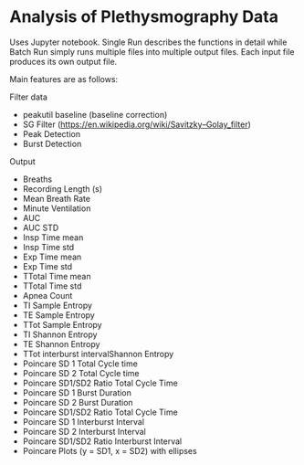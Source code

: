 # Analysis of Plethysmography Data

Uses Jupyter notebook. Single Run describes the functions in detail while Batch Run simply runs multiple files into multiple output files. Each input file produces its own output file. 

Main features are as follows:

Filter data
- peakutil baseline (baseline correction)
- SG Filter (https://en.wikipedia.org/wiki/Savitzky–Golay_filter)
- Peak Detection
- Burst Detection

Output
- Breaths
- Recording Length (s)
- Mean Breath Rate
- Minute Ventilation
- AUC 
- AUC STD
- Insp Time mean
- Insp Time std
- Exp Time mean
- Exp Time std
- TTotal Time mean
- TTotal Time std
- Apnea Count
- TI Sample Entropy
- TE Sample Entropy
- TTot Sample Entropy
- TI Shannon Entropy
- TE Shannon Entropy
- TTot interburst intervalShannon Entropy
- Poincare SD 1 Total Cycle time
- Poincare SD 2 Total Cycle time
- Poincare SD1/SD2 Ratio Total Cycle Time
- Poincare SD 1 Burst Duration
- Poincare SD 2 Burst Duration
- Poincare SD1/SD2 Ratio Total Cycle Time
- Poincare SD 1 Interburst Interval
- Poincare SD 2 Interburst Interval
- Poincare SD1/SD2 Ratio Interburst Interval
- Poincare Plots (y = SD1, x = SD2) with ellipses
